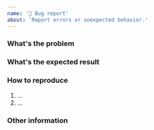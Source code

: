 ```yaml
---
name: '🐛 Bug report'
about: 'Report errors or unexpected behavior.'
---
```


<!--
⚠ Before proceeding:

Check FAQ (command not found, Markdown syntaxes, performance issues, etc.):
https://github.com/yzhang-gh/vscode-markdown#faq

Test the latest dev build if needed:
https://github.com/yzhang-gh/vscode-markdown/actions/workflows/main.yml?query=event%3Apush+is%3Asuccess
-->

### What's the problem



### What's the expected result



### How to reproduce

1. ...
2. ...

### Other information


